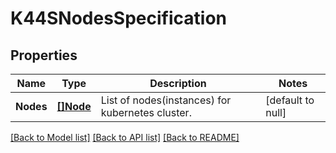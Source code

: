# K44SNodesSpecification

## Properties
Name | Type | Description | Notes
------------ | ------------- | ------------- | -------------
**Nodes** | [**[]Node**](Node.md) | List of nodes(instances) for kubernetes cluster. | [default to null]

[[Back to Model list]](../README.md#documentation-for-models) [[Back to API list]](../README.md#documentation-for-api-endpoints) [[Back to README]](../README.md)


